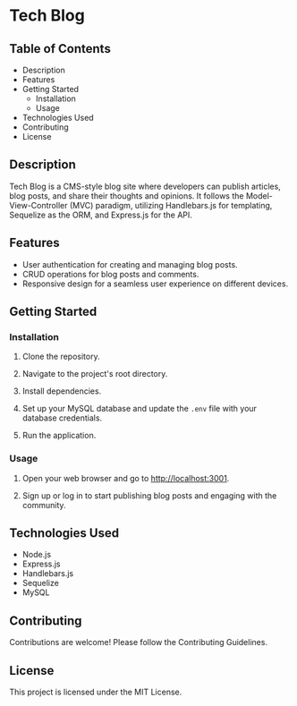 # Tech Blog

## Table of Contents

- Description
- Features
- Getting Started
  - Installation
  - Usage
- Technologies Used
- Contributing
- License

## Description

Tech Blog is a CMS-style blog site where developers can publish articles, blog posts, and share their thoughts and opinions. It follows the Model-View-Controller (MVC) paradigm, utilizing Handlebars.js for templating, Sequelize as the ORM, and Express.js for the API.

## Features

- User authentication for creating and managing blog posts.
- CRUD operations for blog posts and comments.
- Responsive design for a seamless user experience on different devices.

## Getting Started

### Installation

1. Clone the repository.

2. Navigate to the project's root directory.

3. Install dependencies.

4. Set up your MySQL database and update the `.env` file with your database credentials.

5. Run the application.

### Usage

1. Open your web browser and go to [http://localhost:3001](http://localhost:3001).

2. Sign up or log in to start publishing blog posts and engaging with the community.

## Technologies Used

- Node.js
- Express.js
- Handlebars.js
- Sequelize
- MySQL

## Contributing

Contributions are welcome! Please follow the Contributing Guidelines.

## License

This project is licensed under the MIT License.